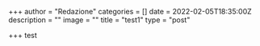 +++
author = "Redazione"
categories = []
date = 2022-02-05T18:35:00Z
description = ""
image = ""
title = "test1"
type = "post"

+++
test